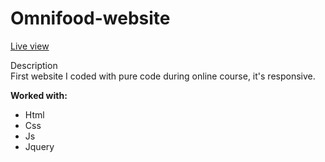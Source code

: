 # Omnifood-website

<a href="https://agile-fox.github.io/Omnifood-website/" target="_blank">Live view</a>

Description <br>
First website I coded with pure code during online course, it's responsive.
  
<b>Worked with:</b>
<ul>
  <li>Html</li>
  <li>Css</li>
  <li>Js</li>
  <li>Jquery</li>
</ul>
